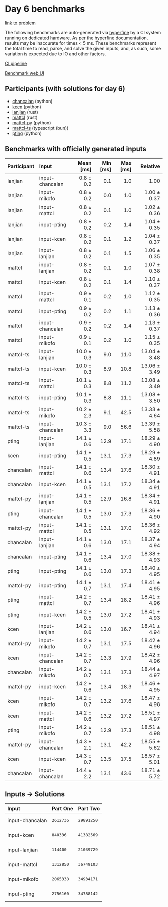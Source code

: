 # Day 6 benchmarks

[link to problem](https://adventofcode.com/2023/day/6)

The following benchmarks are auto-generated via
[hyperfine](https://github.com/sharkdp/hyperfine) by a CI system running on
dedicated hardware. As per the hyperfine documentation, results may be
inaccurate for times < 5 ms. These benchmarks represent the total time to read,
parse, and solve the given inputs, and, as such, some variation is expected due
to IO and other factors.

[CI pipeline](http://ci.papercode.net:8080/teams/main/pipelines/aoc2023)

[Benchmark web UI](https://aoc.ancalagon.black)


## Participants (with solutions for day 6)

- [chancalan](https://github.com/chancalan/aoc2023) (python)
- [kcen](https://github.com/kcen/aoc2023) (python)
- [lanjian](https://github.com/lanjian/aoc-2023) (rust)
- [mattcl](https://github.com/mattcl/aoc2023) (rust)
- [mattcl-py](https://github.com/mattcl/aoc2023-py) (python)
- [mattcl-ts](https://github.com/mattcl/aoc2023-js) (typescript (bun))
- [pting](https://github.com/pting/aoc2023) (python)


## Benchmarks with officially generated inputs

| Participant | Input | Mean [ms] | Min [ms] | Max [ms] | Relative |
|:---|:---|---:|---:|---:|---:|
| lanjian | input-chancalan | 0.8 ± 0.2 | 0.1 | 1.0 | 1.00 |
| lanjian | input-mikofo | 0.8 ± 0.2 | 0.0 | 1.0 | 1.00 ± 0.37 |
| lanjian | input-mattcl | 0.8 ± 0.2 | 0.1 | 1.0 | 1.02 ± 0.36 |
| lanjian | input-pting | 0.8 ± 0.2 | 0.2 | 1.4 | 1.04 ± 0.35 |
| lanjian | input-kcen | 0.8 ± 0.2 | 0.1 | 1.2 | 1.04 ± 0.37 |
| lanjian | input-lanjian | 0.8 ± 0.2 | 0.1 | 1.5 | 1.06 ± 0.35 |
| mattcl | input-lanjian | 0.8 ± 0.2 | 0.1 | 1.0 | 1.07 ± 0.38 |
| mattcl | input-kcen | 0.8 ± 0.2 | 0.1 | 1.4 | 1.10 ± 0.37 |
| mattcl | input-mattcl | 0.9 ± 0.1 | 0.2 | 1.0 | 1.12 ± 0.35 |
| mattcl | input-pting | 0.9 ± 0.2 | 0.2 | 1.1 | 1.13 ± 0.36 |
| mattcl | input-chancalan | 0.9 ± 0.2 | 0.2 | 1.4 | 1.13 ± 0.37 |
| mattcl | input-mikofo | 0.9 ± 0.1 | 0.2 | 1.0 | 1.15 ± 0.35 |
| mattcl-ts | input-lanjian | 10.0 ± 0.3 | 9.0 | 11.0 | 13.04 ± 3.48 |
| mattcl-ts | input-kcen | 10.0 ± 0.3 | 8.9 | 10.8 | 13.06 ± 3.49 |
| mattcl-ts | input-mattcl | 10.1 ± 0.3 | 8.8 | 11.2 | 13.08 ± 3.49 |
| mattcl-ts | input-pting | 10.1 ± 0.3 | 8.8 | 11.1 | 13.08 ± 3.50 |
| mattcl-ts | input-mikofo | 10.2 ± 2.3 | 9.1 | 42.5 | 13.33 ± 4.64 |
| mattcl-ts | input-chancalan | 10.3 ± 3.3 | 9.0 | 56.6 | 13.39 ± 5.58 |
| pting | input-lanjian | 14.1 ± 0.6 | 12.9 | 17.1 | 18.29 ± 4.90 |
| kcen | input-pting | 14.1 ± 0.5 | 13.1 | 17.3 | 18.29 ± 4.89 |
| chancalan | input-mattcl | 14.1 ± 0.6 | 13.4 | 17.6 | 18.30 ± 4.91 |
| chancalan | input-kcen | 14.1 ± 0.5 | 13.1 | 17.2 | 18.34 ± 4.91 |
| mattcl-py | input-lanjian | 14.1 ± 0.5 | 12.9 | 16.8 | 18.34 ± 4.91 |
| pting | input-chancalan | 14.1 ± 0.5 | 13.0 | 17.3 | 18.36 ± 4.90 |
| mattcl-py | input-mattcl | 14.1 ± 0.5 | 13.1 | 17.0 | 18.36 ± 4.92 |
| chancalan | input-lanjian | 14.1 ± 0.6 | 13.0 | 17.1 | 18.37 ± 4.94 |
| chancalan | input-pting | 14.1 ± 0.6 | 13.4 | 17.0 | 18.38 ± 4.93 |
| pting | input-pting | 14.1 ± 0.6 | 13.0 | 17.3 | 18.40 ± 4.95 |
| mattcl-py | input-pting | 14.1 ± 0.7 | 13.1 | 17.4 | 18.41 ± 4.95 |
| pting | input-mattcl | 14.2 ± 0.7 | 13.4 | 18.2 | 18.41 ± 4.96 |
| pting | input-kcen | 14.2 ± 0.5 | 13.0 | 17.2 | 18.41 ± 4.93 |
| kcen | input-lanjian | 14.2 ± 0.6 | 13.0 | 16.7 | 18.41 ± 4.94 |
| mattcl-py | input-mikofo | 14.2 ± 0.7 | 13.1 | 17.5 | 18.42 ± 4.96 |
| kcen | input-chancalan | 14.2 ± 0.7 | 13.3 | 17.9 | 18.42 ± 4.96 |
| chancalan | input-mikofo | 14.2 ± 0.7 | 13.1 | 17.3 | 18.44 ± 4.97 |
| mattcl-py | input-kcen | 14.2 ± 0.6 | 13.4 | 18.3 | 18.46 ± 4.95 |
| kcen | input-mikofo | 14.2 ± 0.7 | 13.2 | 17.6 | 18.47 ± 4.98 |
| kcen | input-mattcl | 14.2 ± 0.6 | 13.2 | 17.2 | 18.51 ± 4.97 |
| pting | input-mikofo | 14.2 ± 0.7 | 12.9 | 17.3 | 18.51 ± 4.98 |
| mattcl-py | input-chancalan | 14.3 ± 2.1 | 13.1 | 42.2 | 18.55 ± 5.62 |
| kcen | input-kcen | 14.3 ± 0.7 | 13.5 | 17.5 | 18.57 ± 5.01 |
| chancalan | input-chancalan | 14.4 ± 2.2 | 13.1 | 43.6 | 18.71 ± 5.72 |


## Inputs -> Solutions

| Input | Part One | Part Two |
|:---|:---|:---|
|input-chancalan|<pre>2612736</pre>|<pre>29891250</pre>|
|input-kcen|<pre>840336</pre>|<pre>41382569</pre>|
|input-lanjian|<pre>114400</pre>|<pre>21039729</pre>|
|input-mattcl|<pre>1312850</pre>|<pre>36749103</pre>|
|input-mikofo|<pre>2065338</pre>|<pre>34934171</pre>|
|input-pting|<pre>2756160</pre>|<pre>34788142</pre>|